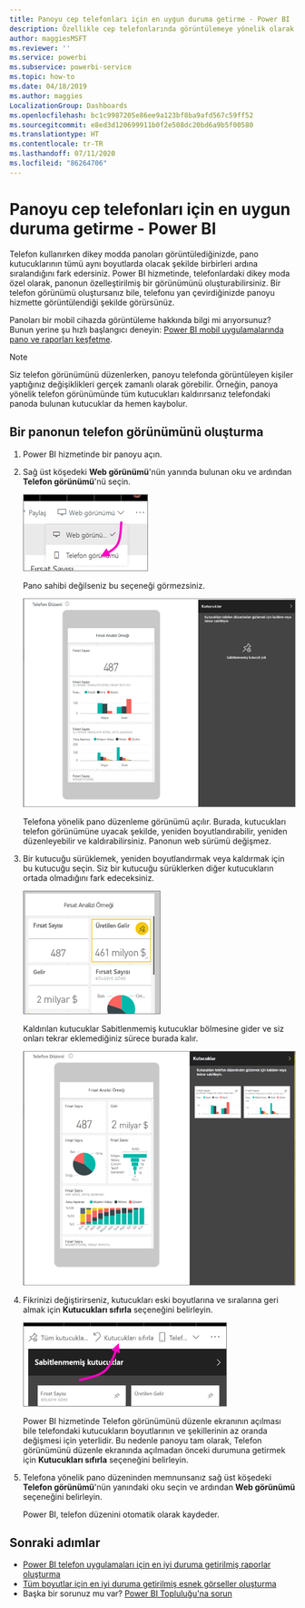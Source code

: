 ```yaml
---
title: Panoyu cep telefonları için en uygun duruma getirme - Power BI
description: Özellikle cep telefonlarında görüntülemeye yönelik olarak Power BI hizmetindeki bir panonun özelleştirilmiş bir görünümünü oluşturmayı öğrenin.
author: maggiesMSFT
ms.reviewer: ''
ms.service: powerbi
ms.subservice: powerbi-service
ms.topic: how-to
ms.date: 04/18/2019
ms.author: maggies
LocalizationGroup: Dashboards
ms.openlocfilehash: bc1c9987205e86ee9a123bf8ba9afd567c59ff52
ms.sourcegitcommit: e8ed3d120699911b0f2e508dc20bd6a9b5f00580
ms.translationtype: HT
ms.contentlocale: tr-TR
ms.lasthandoff: 07/11/2020
ms.locfileid: "86264706"
---
```

# <a name="optimize-a-dashboard-for-mobile-phones---power-bi"></a>Panoyu cep telefonları için en uygun duruma getirme - Power BI 
Telefon kullanırken dikey modda panoları görüntülediğinizde, pano kutucuklarının tümü aynı boyutlarda olacak şekilde birbirleri ardına sıralandığını fark edersiniz. Power BI hizmetinde, telefonlardaki dikey moda özel olarak, panonun özelleştirilmiş bir görünümünü oluşturabilirsiniz. Bir telefon görünümü oluştursanız bile, telefonu yan çevirdiğinizde panoyu hizmette görüntülendiği şekilde görürsünüz.

Panoları bir mobil cihazda görüntüleme hakkında bilgi mi arıyorsunuz? Bunun yerine şu hızlı başlangıcı deneyin: [Power BI mobil uygulamalarında pano ve raporları keşfetme](../consumer/mobile/mobile-apps-quickstart-view-dashboard-report.md).

> [!NOTE]
> Siz telefon görünümünü düzenlerken, panoyu telefonda görüntüleyen kişiler yaptığınız değişiklikleri gerçek zamanlı olarak görebilir. Örneğin, panoya yönelik telefon görünümünde tüm kutucukları kaldırırsanız telefondaki panoda bulunan kutucuklar da hemen kaybolur. 
> 
> 

## <a name="create-a-phone-view-of-a-dashboard"></a>Bir panonun telefon görünümünü oluşturma
1. Power BI hizmetinde bir panoyu açın.
2. Sağ üst köşedeki **Web görünümü**'nün yanında bulunan oku ve ardından **Telefon görünümü**'nü seçin.

    ![Telefon görünümüne bakan işaretçiyi gösteren Web görünümü açılır menüsünün ekran görüntüsü.](media/service-create-dashboard-mobile-phone-view/power-bi-service-phone-view-dashboard.png)

    Pano sahibi değilseniz bu seçeneği görmezsiniz.

    ![Telefon görünümüne sığdırmak için kutucukların sabitlemesini kaldırma, bunları yeniden boyutlandırma ve yeniden düzenleme gibi görünümü düzenleme seçeneklerini gösteren telefon panosunun ekran görüntüsü.](media/service-create-dashboard-mobile-phone-view/power-bi-mobile-edit-phone-view-canvas.png)

    Telefona yönelik pano düzenleme görünümü açılır. Burada, kutucukları telefon görünümüne uyacak şekilde, yeniden boyutlandırabilir, yeniden düzenleyebilir ve kaldırabilirsiniz. Panonun web sürümü değişmez.


1. Bir kutucuğu sürüklemek, yeniden boyutlandırmak veya kaldırmak için bu kutucuğu seçin. Siz bir kutucuğu sürüklerken diğer kutucukların ortada olmadığını fark edeceksiniz.
   
    ![Sürükleme, yeniden boyutlandırma veya sabitlemeyi kaldırma kutucuk seçimini gösteren telefon kutucuklarının ekran görüntüsü.](media/service-create-dashboard-mobile-phone-view/power-bi-unpin-tile-phone-dashboard.png)
   
    Kaldırılan kutucuklar Sabitlenmemiş kutucuklar bölmesine gider ve siz onları tekrar eklemediğiniz sürece burada kalır.
   
    ![Sabitlemesi kaldırılmış kutucuklar bölmesindeki kutucukları gösteren telefon panosunun ekran görüntüsü.](media/service-create-dashboard-mobile-phone-view/power-bi-mobile-edit-phone-view-post-edit.png)
2. Fikrinizi değiştirirseniz, kutucukları eski boyutlarına ve sıralarına geri almak için **Kutucukları sıfırla** seçeneğini belirleyin.
   
    ![Kutucukları sıfırlamaya yönelik işaretçiyi gösteren Sabitlemesi kaldırılmış kutucuklar bölmesinin ekran görüntüsü.](media/service-create-dashboard-mobile-phone-view/power-bi-service-phone-view-reset-tiles.png)
   
    Power BI hizmetinde Telefon görünümünü düzenle ekranının açılması bile telefondaki kutucukların boyutlarının ve şekillerinin az oranda değişmesi için yeterlidir. Bu nedenle panoyu tam olarak, Telefon görünümünü düzenle ekranında açılmadan önceki durumuna getirmek için **Kutucukları sıfırla** seçeneğini belirleyin.
3. Telefona yönelik pano düzeninden memnunsanız sağ üst köşedeki **Telefon görünümü**'nün yanındaki oku seçin ve ardından **Web görünümü** seçeneğini belirleyin.
   
    Power BI, telefon düzenini otomatik olarak kaydeder.

## <a name="next-steps"></a>Sonraki adımlar
* [Power BI telefon uygulamaları için en iyi duruma getirilmiş raporlar oluşturma](desktop-create-phone-report.md)
* [Tüm boyutlar için en iyi duruma getirilmiş esnek görseller oluşturma](../visuals/power-bi-report-visualizations.md)
* Başka bir sorunuz mu var? [Power BI Topluluğu'na sorun](https://community.powerbi.com/)
